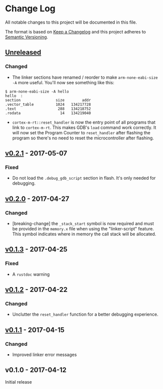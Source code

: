 # Change Log

All notable changes to this project will be documented in this file.

The format is based on [Keep a Changelog](http://keepachangelog.com/)
and this project adheres to [Semantic Versioning](http://semver.org/).

## [Unreleased]

### Changed

- The linker sections have renamed / reorder to make `arm-none-eabi-size -A`
  more useful. You'll now see something like this:

```
$ arm-none-eabi-size -A hello
hello  :
section                size        addr
.vector_table          1024   134217728
.text                   288   134218752
.rodata                  14   134219040
```

- `cortex-m-rt::reset_handler` is now the entry point of all programs that link
  to `cortex-m-rt`. This makes GDB's `load` command work correctly. It will now
  set the Program Counter to `reset_handler` after flashing the program so
  there's no need to reset the microcontroller after flashing.

## [v0.2.1] - 2017-05-07

### Fixed

- Do not load the `.debug_gdb_script` section in flash. It's only needed for
  debugging.

## [v0.2.0] - 2017-04-27

### Changed

- [breaking-change] the `_stack_start` symbol is now required and must be
  provided in the `memory.x` file when using the "linker-script" feature. This
  symbol indicates where in memory the call stack will be allocated.

## [v0.1.3] - 2017-04-25

### Fixed

- A `rustdoc` warning

## [v0.1.2] - 2017-04-22

### Changed

- Unclutter the `reset_handler` function for a better debugging experience.

## [v0.1.1] - 2017-04-15

### Changed

- Improved linker error messages

## v0.1.0 - 2017-04-12

Initial release

[Unreleased]: https://github.com/japaric/cortex-m-rt/compare/v0.2.1...HEAD
[v0.2.1]: https://github.com/japaric/cortex-m-rt/compare/v0.2.0...v0.2.1
[v0.2.0]: https://github.com/japaric/cortex-m-rt/compare/v0.1.3...v0.2.0
[v0.1.3]: https://github.com/japaric/cortex-m-rt/compare/v0.1.2...v0.1.3
[v0.1.2]: https://github.com/japaric/cortex-m-rt/compare/v0.1.1...v0.1.2
[v0.1.1]: https://github.com/japaric/cortex-m-rt/compare/v0.1.0...v0.1.1
